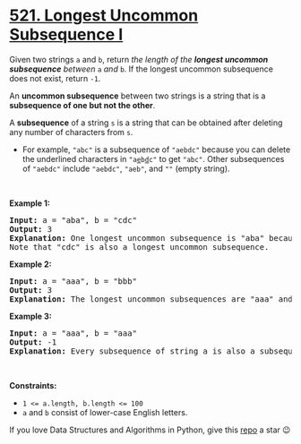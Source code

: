 # [521. Longest Uncommon Subsequence I][title]

<p>Given two strings <code>a</code> and <code>b</code>, return <em>the length of the <strong>longest uncommon subsequence</strong> between </em><code>a</code> <em>and</em> <code>b</code>. If the longest uncommon subsequence does not exist, return <code>-1</code>.</p>
<p>An <strong>uncommon subsequence</strong> between two strings is a string that is a <strong>subsequence of one but not the other</strong>.</p>
<p>A <strong>subsequence</strong> of a string <code>s</code> is a string that can be obtained after deleting any number of characters from <code>s</code>.</p>
<ul>
<li>For example, <code>"abc"</code> is a subsequence of <code>"aebdc"</code> because you can delete the underlined characters in <code>"a<u>e</u>b<u>d</u>c"</code> to get <code>"abc"</code>. Other subsequences of <code>"aebdc"</code> include <code>"aebdc"</code>, <code>"aeb"</code>, and <code>""</code> (empty string).</li>
</ul>
<p> </p>
<p><strong>Example 1:</strong></p>
<pre><strong>Input:</strong> a = "aba", b = "cdc"
<strong>Output:</strong> 3
<strong>Explanation:</strong> One longest uncommon subsequence is "aba" because "aba" is a subsequence of "aba" but not "cdc".
Note that "cdc" is also a longest uncommon subsequence.
</pre>
<p><strong>Example 2:</strong></p>
<pre><strong>Input:</strong> a = "aaa", b = "bbb"
<strong>Output:</strong> 3
<strong>Explanation:</strong> The longest uncommon subsequences are "aaa" and "bbb".
</pre>
<p><strong>Example 3:</strong></p>
<pre><strong>Input:</strong> a = "aaa", b = "aaa"
<strong>Output:</strong> -1
<strong>Explanation:</strong> Every subsequence of string a is also a subsequence of string b. Similarly, every subsequence of string b is also a subsequence of string a.
</pre>
<p> </p>
<p><strong>Constraints:</strong></p>
<ul>
<li><code>1 &lt;= a.length, b.length &lt;= 100</code></li>
<li><code>a</code> and <code>b</code> consist of lower-case English letters.</li>
</ul>


If you love Data Structures and Algorithms in Python, give this [repo][me] a star :wink:

[title]: https://leetcode.com/problems/longest-uncommon-subsequence-i
[me]: https://github.com/bumblebee211196/awesome-python-leetcode